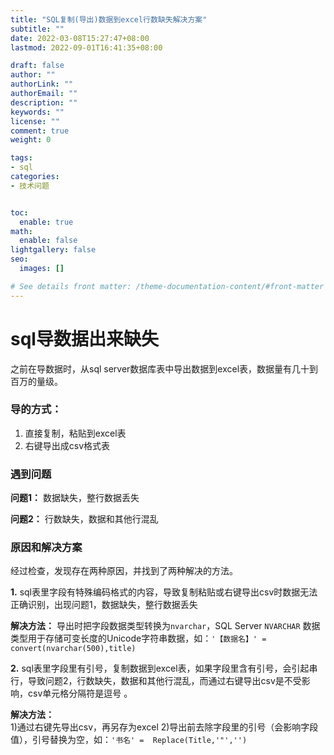 ```yaml
---
title: "SQL复制(导出)数据到excel行数缺失解决方案"
subtitle: ""
date: 2022-03-08T15:27:47+08:00
lastmod: 2022-09-01T16:41:35+08:00

draft: false
author: ""
authorLink: ""
authorEmail: ""
description: ""
keywords: ""
license: ""
comment: true
weight: 0

tags:
- sql
categories:
- 技术问题


toc:
  enable: true
math:
  enable: false
lightgallery: false
seo:
  images: []

# See details front matter: /theme-documentation-content/#front-matter
---
```


<!--more-->
# sql导数据出来缺失

之前在导数据时，从sql server数据库表中导出数据到excel表，数据量有几十到百万的量级。

### 导的方式：
1. 直接复制，粘贴到excel表
2. 右键导出成csv格式表

### 遇到问题

**问题1：** 数据缺失，整行数据丢失

**问题2：** 行数缺失，数据和其他行混乱

### 原因和解决方案
经过检查，发现存在两种原因，并找到了两种解决的方法。

**1.** sql表里字段有特殊编码格式的内容，导致复制粘贴或右键导出csv时数据无法正确识别，出现问题1，数据缺失，整行数据丢失

**解决方法：** 导出时把字段数据类型转换为`nvarchar`，SQL Server `NVARCHAR` 数据类型用于存储可变长度的Unicode字符串数据，如：`'【数据名】' = convert(nvarchar(500),title)`

**2.** sql表里字段里有引号，复制数据到excel表，如果字段里含有引号，会引起串行，导致问题2，行数缺失，数据和其他行混乱，而通过右键导出csv是不受影响，csv单元格分隔符是逗号 。

**解决方法：**  
1)通过右键先导出csv，再另存为excel
2)导出前去除字段里的引号（会影响字段值），引号替换为空，如：`'书名' =  Replace(Title,'"','')`